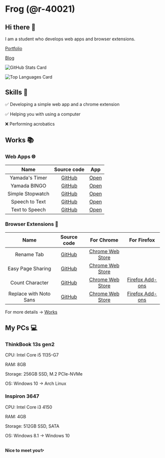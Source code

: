 # Frog (@r-40021)
## Hi there 👋
I am a student who develops web apps and browser extensions.

[Portfolio](https://r-40021.github.io/)

[Blog](https://r-40021.github.io/blog)

![GitHub Stats Card](https://github-readme-stats.vercel.app/api?username=r-40021&count_private=true&theme=react)

![Top Languages Card](https://github-readme-stats.vercel.app/api/top-langs/?username=r-40021&count_private=true&theme=react)

## Skills 💪
✅ Developing a simple web app and a chrome extension

✅ Helping you with using a computer

❌ Performing acrobatics

## Works 📚

### Web Apps 🌐
| Name | Source code | App |
| :----: | :----: | :----: |
| Yamada's Timer | [GitHub](https://github.com/r-40021/countdown-timer) | [Open](https://r-40021.github.io/countdown-timer/) |
| Yamada BINGO | [GitHub](https://github.com/r-40021/bingo) | [Open](https://r-40021.github.io/bingo/) |
| Simple Stopwatch | [GitHub](https://github.com/r-40021/stopwatch) | [Open](https://r-40021.github.io/stopwatch/) |
| Speech to Text | [GitHub](https://github.com/r-40021/web-speech-api) | [Open](https://web-transcription.netlify.app/) |
| Text to Speech | [GitHub](https://github.com/r-40021/read-text) | [Open](https://r-40021.github.io/read-text/) |

### Browser Extensions 🦊
| Name | Source code | For Chrome | For Firefox |
| :------: | :----------: | :----------------: | :------------------: |
| Rename Tab | [GitHub](https://github.com/r-40021/rename_tab) | [Chrome Web Store](https://chrome.google.com/webstore/detail/nbpkdabdmbefnemcjehinaeklgmngdoo) | |
| Easy Page Sharing | [GitHub](https://github.com/r-40021/copy_title-URL) | [Chrome Web Store](https://chrome.google.com/webstore/detail/eoccdpbaigkllhflcgidhpcedgmlckkp) | |
| Count Character | [GitHub](https://github.com/r-40021/count-character) | [Chrome Web Store](https://chrome.google.com/webstore/detail/bhfihcmmnnagikobmgakbjliddjmfgmd) | [Firefox Add-ons](https://addons.mozilla.org/ja/firefox/addon/count-character/) |
| Replace with Noto Sans | [GitHub](https://github.com/r-40021/replace-font) | [Chrome Web Store](https://chrome.google.com/webstore/detail/oecglhldbofcklanmhckefiflhfhabdd) | [Firefox Add-ons](https://addons.mozilla.org/ja/firefox/addon/replace-with-noto/) |

For more details -> [Works](https://r-40021.github.io/works)

## My PCs 💻
### ThinkBook 13s gen2
CPU: Intel Core i5 1135-G7

RAM: 8GB

Storage: 256GB SSD, M.2 PCIe-NVMe

OS: Windows 10 -> Arch Linux

### Inspiron 3647
CPU: Intel Core i3 4150

RAM: 4GB

Storage: 512GB SSD, SATA

OS: Windows 8.1 -> Windows 10

<br>**Nice to meet you✨**
